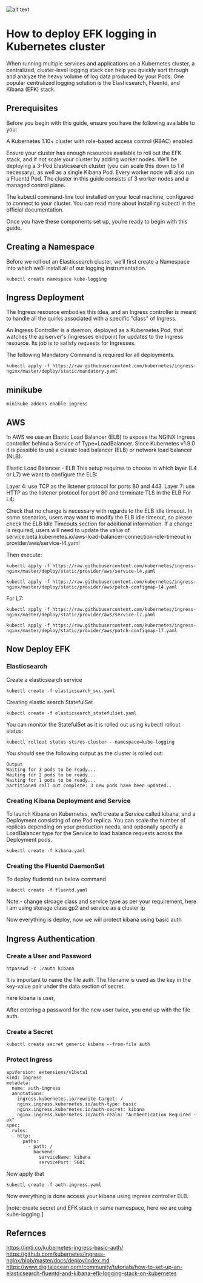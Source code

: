  ![alt text](https://blog.ptrk.io/content/images/size/w2000/2018/04/cover-1.png)

 # How to deploy EFK logging in Kubernetes cluster
 
 When running multiple services and applications on a Kubernetes cluster, a centralized, cluster-level logging stack can help you quickly sort through and analyze the heavy volume of log data produced by your Pods. One popular centralized logging solution is the Elasticsearch, Fluentd, and Kibana (EFK) stack.

 ## Prerequisites

Before you begin with this guide, ensure you have the following available to you:

A Kubernetes 1.10+ cluster with role-based access control (RBAC) enabled

Ensure your cluster has enough resources available to roll out the EFK stack, and if not scale your cluster by adding worker nodes. We’ll be deploying a 3-Pod Elasticsearch cluster (you can scale this down to 1 if necessary), as well as a single Kibana Pod. Every worker node will also run a Fluentd Pod. The cluster in this guide consists of 3 worker nodes and a managed control plane.

The kubectl command-line tool installed on your local machine, configured to connect to your cluster. You can read more about installing kubectl in the official documentation.

Once you have these components set up, you’re ready to begin with this guide.

## Creating a Namespace
Before we roll out an Elasticsearch cluster, we’ll first create a Namespace into which we’ll install all of our logging instrumentation.

```
kubectl create namespace kube-logging
```

## Ingress Deployment

The Ingress resource embodies this idea, and an Ingress controller is meant to handle all the quirks associated with a specific "class" of Ingress.

An Ingress Controller is a daemon, deployed as a Kubernetes Pod, that watches the apiserver's /ingresses endpoint for updates to the Ingress resource. Its job is to satisfy requests for Ingresses.

The following Mandatory Command is required for all deployments.

```
kubectl apply -f https://raw.githubusercontent.com/kubernetes/ingress-nginx/master/deploy/static/mandatory.yaml
```

## minikube

```
minikube addons enable ingress
```

## AWS

In AWS we use an Elastic Load Balancer (ELB) to expose the NGINX Ingress controller behind a Service of Type=LoadBalancer. Since Kubernetes v1.9.0 it is possible to use a classic load balancer (ELB) or network load balancer (NLB).

Elastic Load Balancer - ELB
This setup requires to choose in which layer (L4 or L7) we want to configure the ELB:

Layer 4: use TCP as the listener protocol for ports 80 and 443.
Layer 7: use HTTP as the listener protocol for port 80 and terminate TLS in the ELB
For L4:

Check that no change is necessary with regards to the ELB idle timeout. In some scenarios, users may want to modify the ELB idle timeout, so please check the ELB Idle Timeouts section for additional information. If a change is required, users will need to update the value of service.beta.kubernetes.io/aws-load-balancer-connection-idle-timeout in provider/aws/service-l4.yaml

Then execute:

```
kubectl apply -f https://raw.githubusercontent.com/kubernetes/ingress-nginx/master/deploy/static/provider/aws/service-l4.yaml

kubectl apply -f https://raw.githubusercontent.com/kubernetes/ingress-nginx/master/deploy/static/provider/aws/patch-configmap-l4.yaml
```
For L7:

```
kubectl apply -f https://raw.githubusercontent.com/kubernetes/ingress-nginx/master/deploy/static/provider/aws/service-l7.yaml

kubectl apply -f https://raw.githubusercontent.com/kubernetes/ingress-nginx/master/deploy/static/provider/aws/patch-configmap-l7.yaml
```
## Now Deploy EFK

### Elasticsearch

Create a elasticsearch service

```
kubectl create -f elasticsearch_svc.yaml
```

Creating elastic search StatefulSet

```
kubectl create -f elasticsearch_statefulset.yaml
```
You can monitor the StatefulSet as it is rolled out using kubectl rollout status:

```
kubectl rollout status sts/es-cluster --namespace=kube-logging
```
You should see the following output as the cluster is rolled out:

```
Output
Waiting for 3 pods to be ready...
Waiting for 2 pods to be ready...
Waiting for 1 pods to be ready...
partitioned roll out complete: 3 new pods have been updated...
```
### Creating Kibana Deployment and Service

To launch Kibana on Kubernetes, we’ll create a Service called kibana, and a Deployment consisting of one Pod replica. You can scale the number of replicas depending on your production needs, and optionally specify a LoadBalancer type for the Service to load balance requests across the Deployment pods.

```
kubectl create -f kibana.yaml
```

### Creating the Fluentd DaemonSet

To deploy fludentd run below command

```
kubectl create -f fluentd.yaml
```
Note:- change stroage class and service type as per your requirement, here I am  using storage class gp2 and service as a cluster ip

Now everything is deploy, now we will protect kibana using basic auth

## Ingress Authentication

### Create a User and Password

```
htpasswd -c ./auth kibana
```
It is important to name the file auth. The filename is used as the key in the key-value pair under the data section of secret.

here kibana is user,

After entering a password for the new user twice, you end up with the file auth.

### Create a Secret

```
kubectl create secret generic kibana --from-file auth
```

### Protect Ingress

```
apiVersion: extensions/v1beta1
kind: Ingress
metadata:
  name: auth-ingress
  annotations:
    ingress.kubernetes.io/rewrite-target: /
    nginx.ingress.kubernetes.io/auth-type: basic
    nginx.ingress.kubernetes.io/auth-secret: kibana
    nginx.ingress.kubernetes.io/auth-realm: "Authentication Required - ok"
spec:
  rules:
  - http:
      paths:
        - path: /
          backend:
            serviceName: kibana
            servicePort: 5601
```
Now apply that

```
kubectl create -f auth-ingress.yaml
```
Now everything is done access your kibana using ingress controller ELB.

[note: create secret and EFK stack in same namespace, here we are using kube-logging ]

## Refernces

https://imti.co/kubernetes-ingress-basic-auth/
https://github.com/kubernetes/ingress-nginx/blob/master/docs/deploy/index.md
https://www.digitalocean.com/community/tutorials/how-to-set-up-an-elasticsearch-fluentd-and-kibana-efk-logging-stack-on-kubernetes

